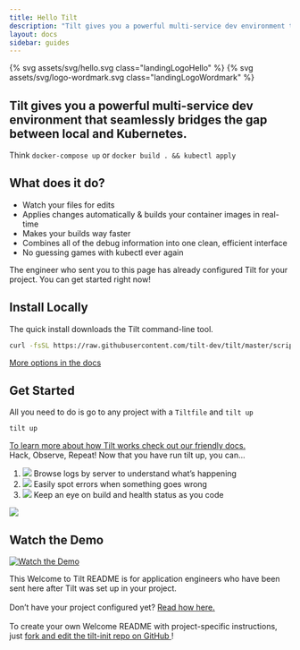 ```yaml
---
title: Hello Tilt
description: "Tilt gives you a powerful multi-service dev environment that seamlessly bridges the gap between local and Kubernetes."
layout: docs
sidebar: guides
---
```


{% svg assets/svg/hello.svg class="landingLogoHello" %}
{% svg assets/svg/logo-wordmark.svg class="landingLogoWordmark" %}

<h2 class="subtitle">
Tilt gives you a powerful multi-service dev environment that seamlessly bridges the gap between local and Kubernetes.
</h2>

<div class="subtitleAside">
Think <code>docker-compose up</code> or <code>docker build . && kubectl apply</code>
</div>

<div class="landingBlock">

  <h2>What does it do?</h2>
  
  <ul class="supportingExampleList">
  <li>Watch your files for edits</li>
  
  <li>Applies changes automatically & builds your container images in real-time</li>
  
  <li>Makes your builds way faster</li>
  
  <li>Combines all of the debug information into one clean, efficient interface</li>
  
  <li>No guessing games with kubectl ever again</li>
  </ul>
  
  <div class="u-colorRed u-marginTop1_75">
  The engineer who sent you to this page has already configured Tilt for your
  project. You can get started right now!
  </div>

</div>

## Install Locally

<div class="u-muted u-marginBottom0_25">
  The quick install downloads the Tilt command-line tool.
</div>

```bash
curl -fsSL https://raw.githubusercontent.com/tilt-dev/tilt/master/scripts/install.sh | bash
```

<div class="detailBlock u-marginBottom1_75">
<a href="https://docs.tilt.dev/install">
More options in the docs
</a>
</div>

## Get Started

<div class="u-muted u-marginBottom0_25">
All you need to do is go to any project with a <code>Tiltfile</code> and <code>tilt up</code>
</div>

```bash
tilt up
```

<div class="detailBlock u-marginBottom1_75">
<a href="https://docs.tilt.dev">
To learn more about how Tilt works check out our friendly docs.
</a>
</div>

<div class="landingBlock u-colorRed">
Hack, Observe, Repeat! Now that you have run tilt up, you can...
</div>

<ol class="supportingExampleColumns">
<li>
<img class="subArrow subArrow--1" src="/assets/docimg/welcome-page-arrow-1.png">
Browse logs by server to understand what’s happening
</li>

<li>
<img class="subArrow subArrow--2" src="/assets/docimg/welcome-page-arrow-2.png">
Easily spot errors when something goes wrong
</li>

<li>
<img class="subArrow subArrow--3" src="/assets/docimg/welcome-page-arrow-3.png">
Keep an eye on build and health status as you code
</li>
</ol>

<img class="supportingExampleImage" src="/assets/docimg/welcome-page-screenshot.png">

<h2 class="u-textAlignCenter u-marginTop1_5">Watch the Demo</h2>

[![Watch the Demo](/assets/docimg/welcome-page-videothumb.png)](https://www.youtube.com/watch?v=oSljj0zHd7U)

<div class="landingBlock u-muted">
  This Welcome to Tilt README is for application engineers who have been sent
  here after Tilt was set up in your project.
  <br><br>
  Don’t have your project configured yet?
  <a href="https://docs.tilt.dev/tiltfile_tutorial.html">Read how here.</a>
  <br><br>
  To create your own Welcome README with project-specific instructions, just
  <a href="https://github.com/tilt-dev/tilt-init">
  fork and edit the tilt-init repo on GitHub
  </a>!
</div>
